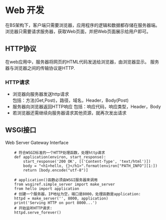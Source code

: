 # Web 开发  
在BS架构下，客户端只需要浏览器，应用程序的逻辑和数据都存储在服务器端。
浏览器只需要请求服务器，获取Web页面，并把Web页面展示给用户即可。

## HTTP协议  

在web应用中，服务器将网页的HTML代码发送给浏览器，由浏览器显示。
服务器与浏览器之间的传输协议是HTTP.
### HTTP请求  
- 浏览器向服务器发送http请求  
包括：方法(Get,Post)，路径，域名，Header，Body(Post)
- 服务器向浏览器返回HTTP响应
包括：响应代码，响应类型，Header，Body
- 若浏览器还需继续向服务器请求其他资源，就再次发出请求

## WSGI接口
Web Server Gateway Interface

        # 符合WSGI标准的一个HTTP处理函数，处理http请求
        def application(environ, start_response):
            start_response('200 OK', [('Content-Type', 'text/html')])
            body = "<h1>hello, {}</h1>".format(environ["PATH_INFO"][1:])
            return [body.encode("utf-8")]

        # application()函数必须由WSGI服务器来调用
        from wsgiref.simple_server import make_server
        from hello import application
        # 创建一个服务器，IP地址为空，端口是8000，处理函数是application:
        httpd = make_server('', 8000, application)
        print('Serving HTTP on port 8000...')
        # 开始监听HTTP请求:
        httpd.serve_forever()